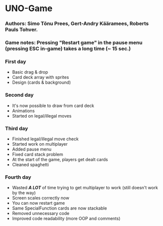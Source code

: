 # UNO-Game

### Authors: Simo Tõnu Prees, Gert-Andry Kääramees, Roberts Pauls Tohver.

### Game notes: Pressing "Restart game" in the pause menu (pressing ESC in-game) takes a long time (~ 15 sec.)

### First day

- Basic drag & drop
- Card deck array with sprites
- Design (cards & background)

### Second day

- It's now possible to draw from card deck
- Animations
- Started on legal/illegal moves

### Third day

- Finished legal/illegal move check
- Started work on multiplayer
- Added pause menu
- Fixed card stack problem
- At the start of the game, players get dealt cards
- Cleaned spaghetti

### Fourth day

- Wasted _**A LOT**_ of time trying to get multiplayer to work (still doesn't work by the way)
- Screen scales correctly now
- You can now restart game
- Same SpecialFunction cards are now stackable
- Removed unnecessary code
- Improved code readability (more OOP and comments)
